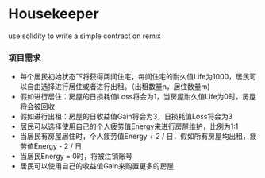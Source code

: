 # Housekeeper
use solidity to write a simple contract on remix

### 项目需求

- 每个居民初始状态下将获得两间住宅，每间住宅的耐久值Life为1000，居民可以自由选择进行居住或者进行出租。（出租数量n，居住数量m)
- 假如进行居住：房屋的日损耗值Loss将会为1，当房屋耐久值Life为0时，房屋将会被回收 
- 假如进行出租：房屋的日收益值Gain将会为3，日损耗值Loss将会为3
- 居民可以选择使用自己的个人疲劳值Energy来进行房屋维护，比例为1:1
- 当居民有房屋居住时，个人疲劳值Energy + 2 / 日，假如所有房屋均出租，疲劳值Energy - 2 / 日
- 当居民Energy = 0时，将被注销账号
- 居民可以使用自己的收益值Gain来购置更多的房屋
